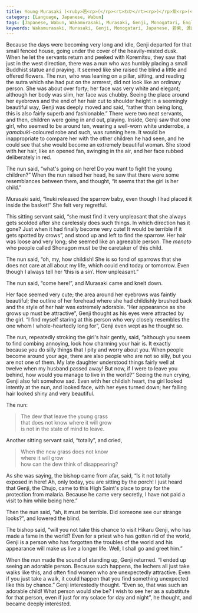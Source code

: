 ```yaml
---
title: Young Murasaki (<ruby>若<rp>(</rp><rt>わか</rt><rp>)</rp>紫<rp>(</rp><rt>むらさき</rt><rp>)</rp></ruby>)
category: [Language, Japanese, Wabun]
tags: [Japanese, Wabun, Wakamurasaki, Murasaki, Genji, Monogatari, English, Translation]
keywords: Wakamurasaki, Murasaki, Genji, Monogatari, Japanese, 若紫, 源氏, 物語, わかむらさき
---
```


Because the days were becoming very long and idle, Genji departed for that small fenced house, going under the cover of the heavily-misted dusk. When he let the servants return and peeked with Koremitsu, they saw that just in the west direction, there was a nun who was humbly placing a small Buddhist statue and praying. It seemed like she raised the blind a little and offered flowers.
The nun, who was leaning on a pillar, sitting, and reading the sutra which she had put on the armrest, did not look like an ordinary person. She was about over forty; her face was very white and elegant; although her body was slim, her face was chubby. Seeing the place around her eyebrows and the end of her hair cut to shoulder height in a seemingly beautiful way, Genji was deeply moved and said, “rather than being long, this is also fairly superb and fashionable.”
There were two neat servants, and then, children were going in and out, playing.
Inside, Genji saw that one girl, who seemed to be around ten, wearing a well-worn white underrobe, a *yamabuki*-coloured robe and such, was running here.
It would be inappropriate to compare her with the other children he had seen, and he could see that she would become an extremely beautiful woman.
She stood with her hair, like an opened fan, swinging in the air, and her face rubbed deliberately in red.

<!-- more -->

The nun said, “what's going on here! Do you want to fight the young children?” When the nun raised her head, he saw that there were some resemblances between them, and thought, “it seems that the girl is her child.”

Murasaki said, “Inuki released the sparrow baby, even though I had placed it inside the basket!” She felt very regretful.

This sitting servant said, “she must find it very unpleasant that she always gets scolded after she carelessly does such things. In which direction has it gone? Just when it had finally become very cute! It would be terrible if it gets spotted by crows”, and stood up and left to find the sparrow.
Her hair was loose and very long; she seemed like an agreeable person.
The *menoto* who people called Shonagon must be the caretaker of this child.

The nun said, “oh, my, how childish! She is so fond of sparrows that she does not care at all about my life, which could end today or tomorrow. Even though I always tell her ‘this is a sin’. How unpleasant.”

The nun said, “come here!”, and Murasaki came and knelt down.

Her face seemed very cute; the area around her eyebrows was faintly beautiful; the outline of her forehead where she had childishly brushed back and the style of her hair was extremely adorable. “Her appearance as she grows up must be attractive”, Genji thought as his eyes were attracted by the girl. “I find myself staring at this person who very closely resembles the one whom I whole-heartedly long for”, Genji even wept as he thought so.

The nun, repeatedly stroking the girl's hair gently, said, “although you seem to find combing annoying, look how charming your hair is. It exactly because you do silly things that I pity and worry about you. When people become around your age, there are also people who are not so silly, but you are not one of them. My late daughter understood things fairly well at twelve when my husband passed away! But now, if I were to leave you behind, how would you manage to live in the world?” Seeing the nun crying, Genji also felt somehow sad. Even with her childish heart, the girl looked intently at the nun, and looked face, with her eyes turned down; her falling hair looked shiny and very beautiful.

The nun:
>The dew that leave the young grass<br>
>that does not know where it will grow<br>
>is not in the state of mind to leave.

Another sitting servant said, “totally”, and cried,
>When the new grass does not know<br>
>where it will grow<br>
>how can the dew think of disappearing?

As she was saying, the bishop came from afar, said, “Is it not totally exposed in here! Ah, only today, you are sitting by the porch! I just heard that Genji, the Chujo, came to this High Saint's place to pray for the protection from malaria. Because he came very secretly, I have not paid a visit to him while being here.”

Then the nun said, “ah, it must be terrible. Did someone see our strange looks?”, and lowered the blind.

The bishop said, “will you not take this chance to visit Hikaru Genji, who has made a fame in the world? Even for a priest who has gotten rid of the world, Genji is a person who has forgotten the troubles of the world and his appearance will make us live a longer life. Well, I shall go and greet him.”

When the nun made the sound of standing up, Genji returned. “I ended up seeing an adorable person. Because such happens, the lechers all just take walks like this, and often find women who are unexpectedly attractive. Even if you just take a walk, it could happen that you find something unexpected like this by chance.” Genji interestedly thought. “Even so, that was such an adorable child! What person would she be? I wish to see her as a substitute for that person, even if just for my solace for day and night”, he thought, and became deeply interested.
